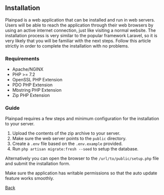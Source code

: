 ## Installation 

Plainpad is a web application that can be installed and run in web servers. Users will be able to reach the application 
through their web browsers by using an active internet connection, just like visiting a normal website. The installation 
process is very similar to the popular framework Laravel, so it is very likely that you will be familiar with the next 
steps. Follow this article strictly in order to complete the installation with no problems. 

### Requirements 

* Apache/NGINX
* PHP >= 7.2
* OpenSSL PHP Extension
* PDO PHP Extension
* Mbstring PHP Extension
* Zip PHP Extension

### Guide 

Plainpad requires a few steps and minimum configuration for the installation to your server. 

1. Upload the contents of the zip archive to your server. 
1. Make sure the web server points to the `public` directory.
1. Create a `.env` file based on the `.env.example` provided. 
1. Run `php artisan migrate:fresh --seed` to setup the database.

Alternatively you can open the browser to the `/url/to/public/setup.php` file and submit the 
installation form. 

Make sure the application has writable permissions so that the auto update feature works smoothly.  
    
[Back](readme.md)
